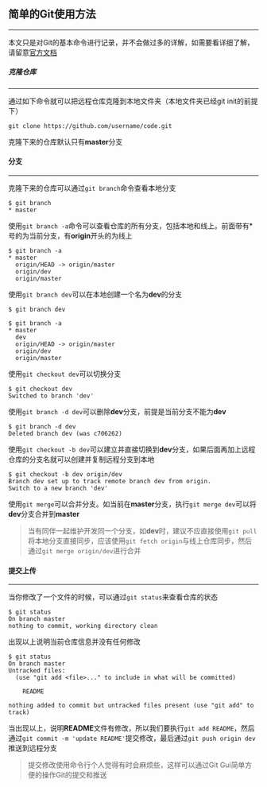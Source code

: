 ## 简单的Git使用方法

------------------

本文只是对Git的基本命令进行记录，并不会做过多的详解，如需要看详细了解，请留意[官方文档](https://git-scm.com/book/zh/v2/%E8%B5%B7%E6%AD%A5-%E5%85%B3%E4%BA%8E%E7%89%88%E6%9C%AC%E6%8E%A7%E5%88%B6)

##### 克隆仓库

----

通过如下命令就可以把远程仓库克隆到本地文件夹（本地文件夹已经git init的前提下）

```
git clone https://github.com/username/code.git
```

克隆下来的仓库默认只有**master**分支

#### 分支

----

克隆下来的仓库可以通过`git branch`命令查看本地分支

```
$ git branch
* master
```

使用`git branch -a`命令可以查看仓库的所有分支，包括本地和线上。前面带有*号的为当前分支，有**origin**开头的为线上

```
$ git branch -a
* master
  origin/HEAD -> origin/master
  origin/dev
  origin/master
```

使用`git branch dev`可以在本地创建一个名为**dev**的分支

```
$ git branch dev

$ git branch -a
* master
  dev
  origin/HEAD -> origin/master
  origin/dev
  origin/master
```

使用`git checkout dev`可以切换分支

```
$ git checkout dev
Switched to branch 'dev'
```

使用`git branch -d dev`可以删除**dev**分支，前提是当前分支不能为**dev**

```
$ git branch -d dev
Deleted branch dev (was c706262)
```

使用`git checkout -b dev`可以建立并直接切换到**dev**分支，如果后面再加上远程仓库的分支名就可以创建并复制远程分支到本地

```
$ git checkout -b dev origin/dev
Branch dev set up to track remote branch dev from origin.
Switch to a new branch 'dev'
```

使用`git merge`可以合并分支。如当前在**master**分支，执行`git merge dev`可以将**dev**分支合并到**master**

> 当有同伴一起维护开发同一个分支，如**dev**时，建议不应直接使用`git pull`将本地分支直接同步，应该使用`git fetch origin`与线上仓库同步，然后通过`git merge origin/dev`进行合并

#### 提交上传

----

当你修改了一个文件的时候，可以通过`git status`来查看仓库的状态

```
$ git status
On branch master
nothing to commit, working directory clean
```

出现以上说明当前仓库信息并没有任何修改

```
$ git status
On branch master
Untracked files:
  (use "git add <file>..." to include in what will be committed)

    README

nothing added to commit but untracked files present (use "git add" to track)
```

当出现以上，说明**README**文件有修改，所以我们要执行`git add README`，然后通过`git commit -m 'update README'`提交修改，最后通过`git push origin dev`推送到远程分支

> 提交修改使用命令行个人觉得有时会麻烦些，这样可以通过Git Gui简单方便的操作Git的提交和推送